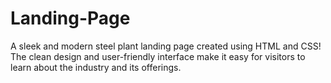 # Landing-Page
A sleek and modern steel plant landing page created using HTML and CSS! The clean design and user-friendly interface make it easy for visitors to learn about the industry and its offerings. 
